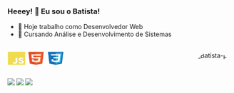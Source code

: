### Heeey! 👋 Eu sou o Batista!

- 💼 Hoje trabalho como Desenvolvedor Web
- 📘 Cursando Análise e Desenvolvimento de Sistemas

<div style="display: inline_block"><br>
  <img align="center" alt="Batista-Js" height="30" width="40" src="https://raw.githubusercontent.com/devicons/devicon/master/icons/javascript/javascript-plain.svg">
  <img align="center" alt="Batista-HTML" height="30" width="40" src="https://raw.githubusercontent.com/devicons/devicon/master/icons/html5/html5-original.svg">
  <img align="center" alt="Batista-CSS" height="30" width="40" src="https://raw.githubusercontent.com/devicons/devicon/master/icons/css3/css3-original.svg">
  <img align="right" alt="Batista-pic" height="150" style="border-radius:50px;" src="https://media.discordapp.net/attachments/1070521251132620801/1070532818876252220/profile-pic-removebg-preview.png?width=468&height=468">
</div>

  ##

<div> 
  <a href="https://www.youtube.com/channel/UC25cv2-NoOp0UPpqJ0o4M2w" target="_blank"><img src="https://img.shields.io/badge/YouTube-FF0000?style=for-the-badge&logo=youtube&logoColor=white" target="_blank"></a>
  <a href="https://www.instagram.com/v1tor_batista/" target="_blank"><img src="https://img.shields.io/badge/-Instagram-%23E4405F?style=for-the-badge&logo=instagram&logoColor=white" target="_blank"></a>
  <a href="https://www.linkedin.com/in/dev-batista/" target="_blank"><img src="https://img.shields.io/badge/-LinkedIn-%230077B5?style=for-the-badge&logo=linkedin&logoColor=white" target="_blank"></a>
</div>
